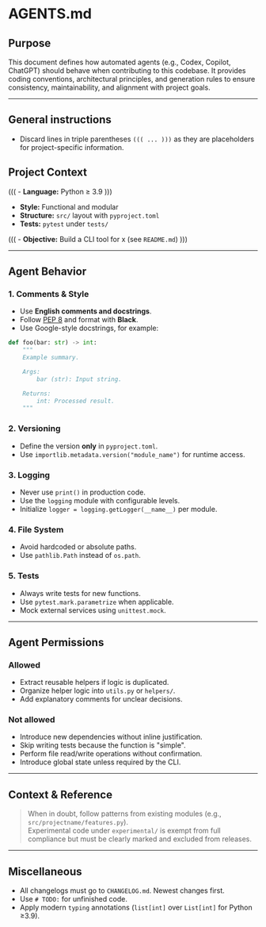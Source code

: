 # AGENTS.md

## Purpose

This document defines how automated agents (e.g., Codex, Copilot, ChatGPT)
should behave when contributing to this codebase. It provides coding
conventions, architectural principles, and generation rules to ensure
consistency, maintainability, and alignment with project goals.

---

## General instructions

- Discard lines in triple parentheses `((( ... )))` as they are placeholders for
  project-specific information.

## Project Context

((( - **Language:** Python ≥ 3.9 )))

- **Style:** Functional and modular
- **Structure:** `src/` layout with `pyproject.toml`
- **Tests:** `pytest` under `tests/`

((( - **Objective:** Build a CLI tool for x (see `README.md`) )))

---

## Agent Behavior

### 1. Comments & Style

- Use **English comments and docstrings**.
- Follow [PEP 8](https://peps.python.org/pep-0008/) and format with **Black**.
- Use Google-style docstrings, for example:

```python
def foo(bar: str) -> int:
    """
    Example summary.

    Args:
        bar (str): Input string.

    Returns:
        int: Processed result.
    """
```

### 2. Versioning

- Define the version **only** in `pyproject.toml`.
- Use `importlib.metadata.version("module_name")` for runtime access.

### 3. Logging

- Never use `print()` in production code.
- Use the `logging` module with configurable levels.
- Initialize `logger = logging.getLogger(__name__)` per module.

### 4. File System

- Avoid hardcoded or absolute paths.
- Use `pathlib.Path` instead of `os.path`.

### 5. Tests

- Always write tests for new functions.
- Use `pytest.mark.parametrize` when applicable.
- Mock external services using `unittest.mock`.

---

## Agent Permissions

### Allowed

- Extract reusable helpers if logic is duplicated.
- Organize helper logic into `utils.py` or `helpers/`.
- Add explanatory comments for unclear decisions.

### Not allowed

- Introduce new dependencies without inline justification.
- Skip writing tests because the function is "simple".
- Perform file read/write operations without confirmation.
- Introduce global state unless required by the CLI.

---

## Context & Reference

> When in doubt, follow patterns from existing modules (e.g., `src/projectname/features.py`).  
> Experimental code under `experimental/` is exempt from full compliance but must be clearly marked and excluded from releases.

---

## Miscellaneous

- All changelogs must go to `CHANGELOG.md`. Newest changes first.
- Use `# TODO:` for unfinished code.
- Apply modern `typing` annotations (`list[int]` over `List[int]` for Python ≥3.9).
